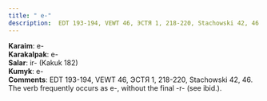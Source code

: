 ```yaml
---
title: " e-"
description:  EDT 193-194, VEWT 46, ЭСТЯ 1, 218-220, Stachowski 42, 46. The verb frequently occurs as e-, without the final -r- (see ibid.).
---
```


<strong>Karaim</strong>:  e-<br>
<strong>Karakalpak</strong>:  e-<br>
<strong>Salar</strong>:  ir- (Kakuk 182)<br>
<strong>Kumyk</strong>:  e-<br>
<strong>Comments</strong>:  EDT 193-194, VEWT 46, ЭСТЯ 1, 218-220, Stachowski 42, 46. The verb frequently occurs as e-, without the final -r- (see ibid.).<br>


